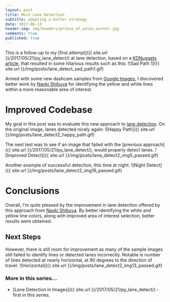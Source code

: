 ```yaml
---
layout: post
title: More Lane Detection
subtitle: adopting a better strategy
date: 2017-06-13
header-img: img/headers/prince_of_wales_winter.jpg
comments: true
published: true
---
```


This is a follow-up to my [first attempt]({{ site.url }}/2017/05/21/py_lane_detect/) at lane detection, based on a [KDNuggets article](http://www.kdnuggets.com/2017/07/road-lane-line-detection-using-computer-vision-models.html), that resulted in some hilarious results such as this:
![Sad Path 1]({{ site.url }}/img/posts/lane_detect_sad_path1.gif)

Armed with some new dashcam samples from [Google Images](https://www.google.ca/search?safe=active&biw=1855&bih=917&tbm=isch&sa=1&q=dashcam+roadway+lane&oq=dashcam+roadway+lane&gs_l=psy-ab.3...0.0.0.5544.0.0.0.0.0.0.0.0..0.0....0...1..64.psy-ab..0.0.0.5vmkNTvVB0Y), I discovered better work by [Naoki Shibuya](https://github.com/naokishibuya/car-finding-lane-lines) for identifying the yellow and white lines within a more reasonable area of interest.

# Improved Codebase
My goal in this post was to evaluate this new approach to [lane detection](https://github.com/guydavis/lane-detect/blob/master/lane_detect.py).  On the original image, lanes detected nicely again:
![Happy Path]({{ site.url }}/img/posts/lane_detect2_happy_path.gif)

The next test was to see if an image that failed with the [previous approach]({{ site.url }}/2017/05/21/py_lane_detect/), would properly detect lanes. 
![Improved Detect]({{ site.url }}/img/posts/lane_detect2_img5_passed.gif) 

Another example of successful detection, this time at night:
![Night Detect]({{ site.url }}/img/posts/lane_detect2_img16_passed.gif) 

# Conclusions
Overall, I'm quite pleased by the improvement in lane detection offered by this approach from [Naoki Shibuya](https://github.com/naokishibuya/car-finding-lane-lines).  By better identifying the white and yellow line colors, along with improved area of interest selection, better results were obtained.

## Next Steps
However, there is still room for improvement as many of the sample images still failed to identify lines or detected lanes incorrectly.  Notable is number of lines detected at nearly horizontal, at 90 degrees to the direction of travel. 
![Horizontal]({{ site.url }}/img/posts/lane_detect2_img13_passed.gif)  

### More in this series...
* [Lane Detection in Images]({{ site.url }}/2017/05/21/py_lane_detect/) - first in this series.
